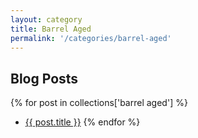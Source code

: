 ```yaml
---
layout: category
title: Barrel Aged
permalink: '/categories/barrel-aged'
---
```


## Blog Posts

{% for post in collections['barrel aged'] %}
  * <a href="{{post.url}}"  target="_self">{{ post.title }}</a>
{% endfor %}
